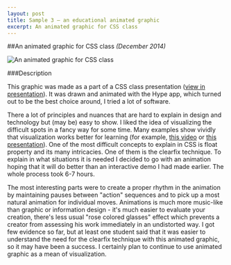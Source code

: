 ```yaml
---
layout: post
title: Sample 3 — an educational animated graphic
excerpt: An animated graphic for CSS class
---
```


##An animated graphic for CSS class _(December 2014)_

![An animated graphic for CSS class](http://www.podojdi.ru/presentations/_common/img/css/floats-and-height.gif)

###Description

This graphic was made as a part of a CSS class presentation ([view in presentation](http://goo.gl/ZPHsqS#/81)). It was drawn and animated with the Hype app, which turned out to be the best choice around, I tried a lot of software.

There a lot of principles and nuances that are hard to explain in design and technology but (may be) easy to show. I liked the idea of visualizing the difficult spots in a fancy way for some time. Many examples show vividly that visualization works better for learning (for example, [this video](https://vimeo.com/93206523) or [this presentation](http://pepelsbey.net/pres/web-in-curves/)). One of the most difficult concepts to explain in CSS is float property and its many intricacies. One of them is the clearfix technique. To explain in what situations it is needed I decided to go with an animation hoping that it will do better than an interactive demo I had made earlier. The whole process took 6-7 hours. 

The most interesting parts were to create a proper rhythm in the animation by maintaining pauses between "action" sequences and to pick up a most natural animation for individual moves. Animations is much more music-like than graphic or information design - it's much easier to evaluate your creation, there's less usual "rose colored glasses" effect which prevents a creator from assessing his work immediately in an undistorted way. I got few evidence so far, but at least one student said that it was easier to understand the need for the clearfix technique with this animated graphic, so it may have been a success. I certainly plan to continue to use animated graphic as a mean of visualization.
